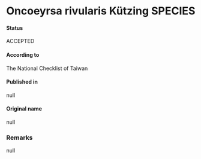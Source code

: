 Oncoeyrsa rivularis Kützing SPECIES
=======

#### Status
ACCEPTED

#### According to
The National Checklist of Taiwan

#### Published in
null

#### Original name
null

### Remarks
null